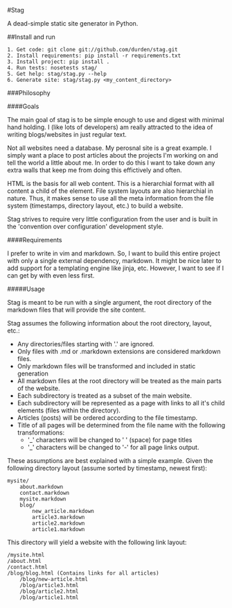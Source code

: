 #Stag

A dead-simple static site generator in Python.

##Install and run

    1. Get code: git clone git://github.com/durden/stag.git
    2. Install requirements: pip install -r requirements.txt
    3. Install project: pip install .
    4. Run tests: nosetests stag/
    5. Get help: stag/stag.py --help
    6. Generate site: stag/stag.py <my_content_directory>

###Philosophy

####Goals

The main goal of stag is to be simple enough to use and digest with minimal
hand holding.  I (like lots of developers) am really attracted to the idea of
writing blogs/websites in just regular text.

Not all websites need a database.  My perosnal site is a great example.  I
simply want a place to post articles about the projects I'm working on and tell
the world a little about me.  In order to do this I want to take down any extra
walls that keep me from doing this effictively and often.

HTML is the basis for all web content.  This is a hierarchial format with all
content a child of the <html> element.  File system layouts are also
hierarchial in nature.  Thus, it makes sense to use all the meta information
from the file system (timestamps, directory layout, etc.) to build a website.

Stag strives to require very little configuration from the user and is built in
the 'convention over configuration' development style.

####Requirements

I prefer to write in vim and markdown.  So, I want to build this entire project
with only a single external dependency, markdown.  It might be nice later to
add support for a templating engine like jinja, etc.  However, I want to see if
I can get by with even less first.


#####Usage

Stag is meant to be run with a single argument, the root directory of the
markdown files that will provide the site content.

Stag assumes the following information about the root directory, layout, etc.:

- Any directories/files starting with '.' are ignored.
- Only files with .md or .markdown extensions are considered markdown files.
- Only markdown files will be transformed and included in static generation
- All markdown files at the root directory will be treated as the main parts of
  the website.
- Each subdirectory is treated as a subset of the main website.
- Each subdirectory will be represented as a page with links to all it's
  child elements (files within the directory).
- Articles (posts) will be ordered according to the file timestamp.
- Title of all pages will be determined from the file name with the following
  transformations:
    - '_' characters will be changed to ' ' (space) for page titles
    - '_' characters will be changed to '-' for all page links
  output.

These assumptions are best explained with a simple example.  Given the
following directory layout (assume sorted by timestamp, newest first):

    mysite/
        about.markdown
        contact.markdown
        mysite.markdown
        blog/
            new_article.markdown
            article3.markdown
            article2.markdown
            article1.markdown

This directory will yield a website with the following link layout:

    /mysite.html
    /about.html
    /contact.html
    /blog/blog.html (Contains links for all articles)
        /blog/new-article.html
        /blog/article3.html
        /blog/article2.html
        /blog/article1.html
